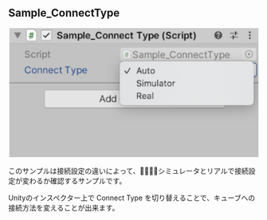 ## Sample_ConnectType

<div  align="center">
<img width=500 src="../../../../../docs/res/cube/sample_connecttype.png"></img>
</div>

このサンプルは接続設定の違いによって、シミュレータとリアルで接続設定が変わるか確認するサンプルです。

Unityのインスペクター上で Connect Type を切り替えることで、キューブへの接続方法を変えることが出来ます。
